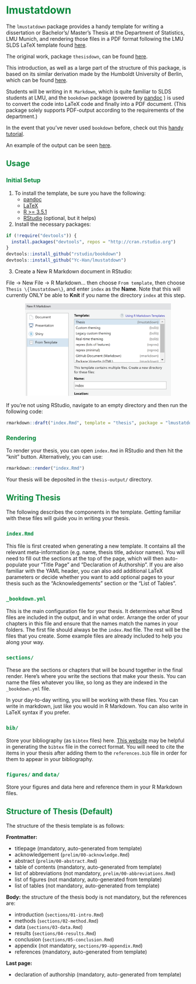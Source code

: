
<!-- README.md is generated from README.Rmd via `devtools::build_readme()`. Please edit README.Rmd -->
<!-- Include HTML for custom styling -->

# <span style="color: rgb(0, 136, 58);">lmustatdown</span>

The `lmustatdown` package provides a handy template for writing a
dissertation or Bachelor’s/ Master’s Thesis at the Department of
Statistics, LMU Munich, and rendering those files in a PDF format
following the LMU SLDS LaTeX template found
[here](https://de.overleaf.com/latex/templates/lmu-slds-thesis-template/mhnhsykmqpvm).

The original work, package `thesisdown`, can be found
[here](https://github.com/ismayc/thesisdown).

This introduction, as well as a large part of the structure of this
package, is based on its similar derivation made by the Humboldt
University of Berlin, which can be found
[here](https://github.com/phinguyen44/huwiwidown).

Students will be writing in `R Markdown`, which is quite familiar to
SLDS students at LMU, and the `bookdown` package (powered by
[pandoc](https://pandoc.org) ) is used to convert the code into LaTeX
code and finally into a PDF document. (This package solely supports
PDF-output according to the requirements of the department.)

In the event that you’ve never used `bookdown` before, check out this
[handy tutorial](https://bookdown.org/yihui/bookdown/).

An example of the output can be seen [here](thesis-example.pdf).

## <span style="color: rgb(0, 136, 58);">Usage</span>

### <span style="color: rgb(0, 136, 58);">Initial Setup</span>

1.  To install the template, be sure you have the following:
    - [pandoc](http://pandoc.org/)
    - [LaTeX](https://www.latex-project.org/get/)
    - [R \>= 3.5.1](https://r-project.org)
    - [RStudio](https://rstudio.org) (optional, but it helps)
2.  Install the necessary packages:

``` r
if (!require("devtools")) {
  install.packages("devtools", repos = "http://cran.rstudio.org")
}
devtools::install_github("rstudio/bookdown")
devtools::install_github("Yc-Han/lmustatdown")
```

3.  Create a New R Markdown document in RStudio:

File -\> New File -\> R Markdown… then choose `From template`, then
choose `Thesis \{lmustatdown\}`, and enter `index` as the **Name**. Note
that this will currently ONLY be able to **Knit** if you name the
directory `index` at this step.

<p align="center">
<img src="usage.png" width="400px">
</p>

If you’re not using RStudio, navigate to an empty directory and then run
the following code:

``` r
rmarkdown::draft("index.Rmd", template = "thesis", package = "lmustatdown")
```

### <span style="color: rgb(0, 136, 58);">Rendering</span>

To render your thesis, you can open `index.Rmd` in RStudio and then hit
the “knit” button. Alternatively, you can use:

``` r
rmarkdown::render("index.Rmd")
```

Your thesis will be deposited in the `thesis-output/` directory.

## <span style="color: rgb(0, 136, 58);">Writing Thesis</span>

The following describes the components in the template. Getting familiar
with these files will guide you in writing your thesis.

### <span style="color: rgb(0, 136, 58);">`index.Rmd`</span>

This file is first created when generating a new template. It contains
all the relevant meta-information (e.g. name, thesis title, advisor
names). You will need to fill out the sections at the top of the page,
which will then auto-populate your “Title Page” and “Declaration of
Authorship”. If you are also familiar with the YAML header, you can also
add additional LaTeX parameters or decide whether you want to add
optional pages to your thesis such as the “Acknowledgements” section or
the “List of Tables”.

### <span style="color: rgb(0, 136, 58);">`_bookdown.yml`</span>

This is the main configuration file for your thesis. It determines what
Rmd files are included in the output, and in what order. Arrange the
order of your chapters in this file and ensure that the names match the
names in your folders. The first file should always be the `index.Rmd`
file. The rest will be the files that you create. Some example files are
already included to help you along your way.

### <span style="color: rgb(0, 136, 58);">`sections/`</span>

These are the sections or chapters that will be bound together in the
final render. Here’s where you write the sections that make your thesis.
You can name the files whatever you like, so long as they are indexed in
the `_bookdown.yml` file.

In your day-to-day writing, you will be working with these files. You
can write in markdown, just like you would in R Markdown. You can also
write in LaTeX syntax if you prefer.

### <span style="color: rgb(0, 136, 58);">`bib/`</span>

Store your bibliography (as `bibtex` files) here. [This
website](http://bibdesk.sourceforge.net/) may be helpful in generating
the `bibtex` file in the correct format. You will need to cite the items
in your thesis after adding them to the `references.bib` file in order
for them to appear in your bibliography.

### <span style="color: rgb(0, 136, 58);">`figures/` and `data/`</span>

Store your figures and data here and reference them in your R Markdown
files.

## <span style="color: rgb(0, 136, 58);">Structure of Thesis (Default)</span>

The structure of the thesis template is as follows:

**Frontmatter:**

- titlepage (mandatory, auto-generated from template)
- acknowledgement (`prelim/00-acknowledge.Rmd`)
- abstract (`prelim/00-abstract.Rmd`)
- table of contents (mandatory, auto-generated from template)
- list of abbreviations (not mandatory, `prelim/00-abbreviations.Rmd`)
- list of figures (not mandatory, auto-generated from template)
- list of tables (not mandatory, auto-generated from template)

**Body:** the structure of the thesis body is not mandatory, but the
references are:

- introduction (`sections/01-intro.Rmd`)
- methods (`sections/02-method.Rmd`)
- data (`sections/03-data.Rmd`)
- results (`sections/04-results.Rmd`)
- conclusion (`sections/05-conclusion.Rmd`)
- appendix (not mandatory, `sections/99-appendix.Rmd`)
- references (mandatory, auto-generated from template)

**Last page:**

- declaration of authorship (mandatory, auto-generated from template)
